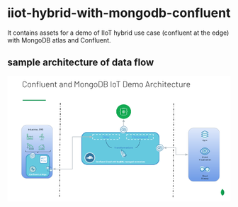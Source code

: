 # iiot-hybrid-with-mongodb-confluent
It contains assets for a demo of IIoT hybrid use case (confluent at the edge) with MongoDB atlas and Confluent.

## sample architecture of data flow
<img align="center" src="./assets/IIoT%20Hybrid%20Usecase.png?raw=true">
